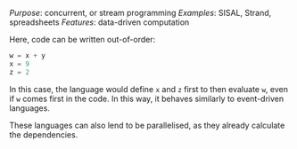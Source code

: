 *Purpose*: concurrent, or stream programming
*Examples*: SISAL, Strand, spreadsheets
*Features*: data-driven computation

Here, code can be written out-of-order:
```python
w = x + y
x = 9
z = 2
```

In this case, the language would define `x` and `z` first to then evaluate `w`, even if `w` comes first in the code. In this way, it behaves similarly to event-driven languages.

These languages can also lend to be parallelised, as they already calculate the dependencies.